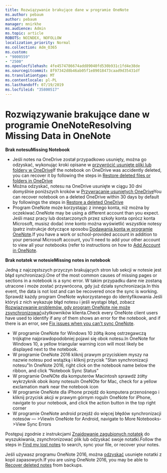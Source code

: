 ```yaml
---
title: Rozwiązywanie brakujące dane w programie OneNote
ms.author: pebaum
author: pebaum
manager: mnirkhe
ms.audience: Admin
ms.topic: article
ROBOTS: NOINDEX, NOFOLLOW
localization_priority: Normal
ms.collection: Adm_O365
ms.custom:
- "9000559"
- "2500"
ms.openlocfilehash: 4fe4574786674add89040fd530b931c1fd4e38de
ms.sourcegitcommit: 8f97342d8b46ab05f1e89018473caad9d35431df
ms.translationtype: MT
ms.contentlocale: pl-PL
ms.lasthandoff: 07/19/2019
ms.locfileid: "35800517"
---
```

# <a name="resolving-missing-data-in-onenote"></a><span data-ttu-id="5bad1-102">Rozwiązywanie brakujące dane w programie OneNote</span><span class="sxs-lookup"><span data-stu-id="5bad1-102">Resolving Missing Data in OneNote</span></span>

<span data-ttu-id="5bad1-103">**Brak notesu**</span><span class="sxs-lookup"><span data-stu-id="5bad1-103">**Missing Notebook**</span></span>

- <span data-ttu-id="5bad1-104">Jeśli notes na OneDrive został przypadkowo usunięty, można go odzyskać, wykonując kroki opisane w [przywrócić usunięte pliki lub foldery w OneDrive](https://support.office.com/article/949ada80-0026-4db3-a953-c99083e6a84f)</span><span class="sxs-lookup"><span data-stu-id="5bad1-104">If the notebook on OneDrive was accidently deleted, you can recover it by following the steps in [Restore deleted files or folders in OneDrive](https://support.office.com/article/949ada80-0026-4db3-a953-c99083e6a84f)</span></span>
- <span data-ttu-id="5bad1-105">Można odzyskać, notesu na OneDrive usunięte w ciągu 30 dni domyślnie poniższych kroków w [Przywracanie usuniętych OneDrive](https://docs.microsoft.com/onedrive/restore-deleted-onedrive)</span><span class="sxs-lookup"><span data-stu-id="5bad1-105">You can recover notebook on a deleted OneDrive within 30 days by default by followings the steps in [Restore a deleted OneDrive](https://docs.microsoft.com/onedrive/restore-deleted-onedrive)</span></span>
- <span data-ttu-id="5bad1-106">Program OneNote może korzystając z innego konta, niż można by oczekiwać.</span><span class="sxs-lookup"><span data-stu-id="5bad1-106">OneNote may be using a different account than you expect.</span></span> <span data-ttu-id="5bad1-107">Jeśli masz pracy lub dostarczonych przez szkoły konta oprócz konta Microsoft, musisz dodać inne konto można wyświetlić wszystkie notesy (patrz instrukcje dotyczące sposobu [Dodawania konta w programie OneNote](https://support.office.com/article/5afff855-54ee-47e4-a773-db048d4ac299).</span><span class="sxs-lookup"><span data-stu-id="5bad1-107">If you have a work or school-provided account in addition to your personal Microsoft account, you'll need to add your other account to view all your notebooks (refer to instructions on how to [Add Account in OneNote](https://support.office.com/article/5afff855-54ee-47e4-a773-db048d4ac299).</span></span>

<span data-ttu-id="5bad1-108">**Brak notatek w notesie**</span><span class="sxs-lookup"><span data-stu-id="5bad1-108">**Missing notes in notebook**</span></span>

<span data-ttu-id="5bad1-109">Jedną z najczęstszych przyczyn brakujących stron lub sekcji w notesie jest błąd synchronizacji.</span><span class="sxs-lookup"><span data-stu-id="5bad1-109">One of the most common causes of missing pages or sections in a notebook is a sync error.</span></span> <span data-ttu-id="5bad1-110">W takim przypadku dane nie zostaną utracone i może zostać przywrócona, gdy już działa synchronizacja.</span><span class="sxs-lookup"><span data-stu-id="5bad1-110">In this event, the data is not lost and can be recovered once the sync is working.</span></span> <span data-ttu-id="5bad1-111">Sprawdź każdy program OneNote wykorzystanego do identyfikowania Jeśli któryś z nich wykazuje błąd notesu i jeśli wystąpi błąd, zobacz [Rozwiązywanie problemów, gdy program OneNote nie może zsynchronizować](https://support.office.com/article/299495ef-66d1-448f-90c1-b785a6968d45)użytkowników klienta.</span><span class="sxs-lookup"><span data-stu-id="5bad1-111">Check every OneNote client users have used to identify if any of them shows an error for the notebook, and if there is an error, see [Fix issues when you can't sync OneNote](https://support.office.com/article/299495ef-66d1-448f-90c1-b785a6968d45).</span></span>

- <span data-ttu-id="5bad1-112">W programie OneNote for Windows 10 żółtą ikonę ostrzegawczą trójkątne najprawdopodobniej pojawi się obok notesu.</span><span class="sxs-lookup"><span data-stu-id="5bad1-112">In OneNote for Windows 10, a yellow triangular warning icon will most likely be displayed next to the notebook.</span></span>
- <span data-ttu-id="5bad1-113">W programie OneNote 2016 kliknij prawym przyciskiem myszy na nazwie notesu pod wstążką i kliknij przycisk "Stan synchronizacji notesu"</span><span class="sxs-lookup"><span data-stu-id="5bad1-113">In OneNote 2016, right click on the notebook name below the ribbon, and click “Notebook Sync Status”</span></span>
- <span data-ttu-id="5bad1-114">W programie OneNOte dla komputerów Macintosh sprawdź żółty wykrzyknik obok ikony notesu</span><span class="sxs-lookup"><span data-stu-id="5bad1-114">In OneNOte for Mac, check for a yellow exclamation mark near the notebook icon</span></span>
- <span data-ttu-id="5bad1-115">W programie OneNote dla iPhone przejdź do komputera przenośnego i kliknij przycisk akcji w prawym górnym rogu</span><span class="sxs-lookup"><span data-stu-id="5bad1-115">In OneNote for iPhone, navigate to your notebook, and click the action button in the top right corner</span></span>
- <span data-ttu-id="5bad1-116">W programie OneNote android przejdź do więcej błędów synchronizacji notesów — >View</span><span class="sxs-lookup"><span data-stu-id="5bad1-116">In OneNote for Android, navigate to More Notebooks->View Sync Errors</span></span>

<span data-ttu-id="5bad1-117">Postępuj zgodnie z instrukcjami [Znajdowanie zagubionych notatek](https://support.office.com/article/32cb2bd7-afe7-44d2-a711-398a88421287) do wyszukiwania, zsynchronizować plik lub odzyskać swoje notatki.</span><span class="sxs-lookup"><span data-stu-id="5bad1-117">Follow the steps in [Find my lost notes](https://support.office.com/article/32cb2bd7-afe7-44d2-a711-398a88421287) to search, sync your file, or recover your notes.</span></span>

<span data-ttu-id="5bad1-118">Jeśli używasz programu OneNote 2016, można [odzyskać](https://support.office.com/article/32ed1036-74fd-4c21-bc28-033a486e6b14) usunięte notatki z kopii zapasowych.</span><span class="sxs-lookup"><span data-stu-id="5bad1-118">If you are using OneNote 2016, you may be able to [Recover deleted notes](https://support.office.com/article/32ed1036-74fd-4c21-bc28-033a486e6b14) from backups.</span></span>
